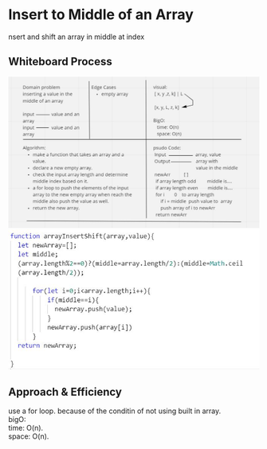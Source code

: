 # Insert to Middle of an Array
nsert and shift an array in middle at index

## Whiteboard Process  
![wihteboard](./whiteboard3.JPG)  
![wihteboard](./whiteboard4.JPG)

## Approach & Efficiency
<!-- What approach did you take? Discuss Why. What is the Big O space/time for this approach? -->
use a for loop. because of the conditin of not using built in array.  
bigO:  
time: O(n).  
space: O(n).  
